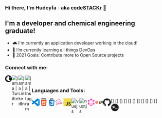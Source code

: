 ### Hi there, I'm Hudeyfa - aka [codeSTACKr][website] 👋

## I'm a developer and chemical engineering graduate!

- 🌧️ I'm currently an application developer working in the cloud!
- 🌱 I’m currently learning all things DevOps
- 🥅 2021 Goals: Contribute more to Open Source projects

### Connect with me:

[<img align="left" alt="hudeyfajama.com" width="22px" src="https://raw.githubusercontent.com/iconic/open-iconic/master/svg/globe.svg" />][website]
[<img align="left" alt="jama | Twitter" width="22px" src="https://cdn.jsdelivr.net/npm/simple-icons@v3/icons/twitter.svg" />][twitter]
[<img align="left" alt="jama | LinkedIn" width="22px" src="https://cdn.jsdelivr.net/npm/simple-icons@v3/icons/linkedin.svg" />][linkedin]
[<img align="left" alt="jama | Instagram" width="22px" src="https://cdn.jsdelivr.net/npm/simple-icons@v3/icons/instagram.svg" />][instagram]

<br />

### Languages and Tools:

[<img align="left" alt="visual studio code" width="26px" src="https://raw.githubusercontent.com/github/explore/80688e429a7d4ef2fca1e82350fe8e3517d3494d/topics/visual-studio-code/visual-studio-code.png" />]
[<img align="left" alt="html5" width="26px" src="https://raw.githubusercontent.com/github/explore/80688e429a7d4ef2fca1e82350fe8e3517d3494d/topics/html/html.png" />]
[<img align="left" alt="css3" width="26px" src="https://raw.githubusercontent.com/github/explore/80688e429a7d4ef2fca1e82350fe8e3517d3494d/topics/css/css.png" />]
[<img align="left" alt="sass" width="26px" src="https://raw.githubusercontent.com/github/explore/80688e429a7d4ef2fca1e82350fe8e3517d3494d/topics/sass/sass.png" />]
[<img align="left" alt="javascript" width="26px" src="https://raw.githubusercontent.com/github/explore/80688e429a7d4ef2fca1e82350fe8e3517d3494d/topics/javascript/javascript.png" />]
[<img align="left" alt="vuejs" width="26px" src="https://www.google.com/url?sa=i&url=https%3a%2f%2fcommons.wikimedia.org%2fwiki%2ffile%3avue.js_logo_2.svg&psig=aovvaw1mefcavia0aoh1lxoeczsw&ust=1635807237966000&source=images&cd=vfe&ved=0casqjrxqfwotcnihz_ze9fmcfqaaaaadaaaaabao" />]
[<img align="left" alt="nuxtjs" width="26px" src="https://upload.wikimedia.org/wikipedia/commons/thumb/a/ae/nuxt_logo.svg/1920px-nuxt_logo.svg.png" />]
[<img align="left" alt="graphql" width="26px" src="https://raw.githubusercontent.com/github/explore/80688e429a7d4ef2fca1e82350fe8e3517d3494d/topics/graphql/graphql.png" />]
[<img align="left" alt="git" width="26px" src="https://raw.githubusercontent.com/github/explore/80688e429a7d4ef2fca1e82350fe8e3517d3494d/topics/git/git.png" />]
[<img align="left" alt="github" width="26px" src="https://raw.githubusercontent.com/github/explore/78df643247d429f6cc873026c0622819ad797942/topics/github/github.png" />]
[<img align="left" alt="terminal" width="26px" src="https://raw.githubusercontent.com/github/explore/80688e429a7d4ef2fca1e82350fe8e3517d3494d/topics/terminal/terminal.png" />]
<br /> <br />

[website]: www.hudeyfajama.com
[instagram]: www.instagram.com/hudeyfajama
[twitter]: https://twitter.com/hudeyfajama
[linkedin]: https://www.linkedin.com/in/hudeyfa-jama-aa2636130/
